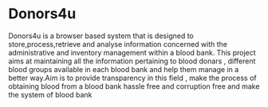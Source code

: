 # Donors4u
 Donors4u is a browser based system that is designed to store,process,retrieve and analyse information concerned with the administrative and inventory management within a blood bank. This project aims at maintaining all the information  pertaining to blood donars , different blood groups available in each blood bank  and help them manage in a better way.Aim is to provide transparency in this field , make the process of obtaining blood from a blood bank  hassle free and corruption free and make the system of blood bank
